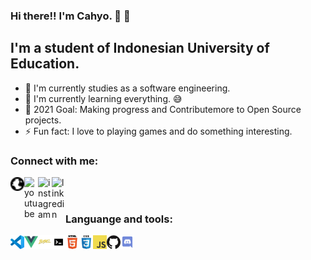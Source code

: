 ### Hi there!! I'm Cahyo. 👋 👋

## I'm a student of Indonesian University of Education.
- 🏫  I'm currently studies as a software engineering.
- 🧩  I'm currently learning everything. 😅
- 🎯  2021 Goal: Making progress and Contributemore to Open Source projects.
- ⚡  Fun fact: I love to playing games and do something interesting. 

### Connect with me:
[<img align="left" alt="irfancahyo.com" width="22px" src="https://github.com/iconic/open-iconic/blob/master/svg/globe.svg" />][website]
[<img align="left" alt="youtube" width="22px" src="https://cdn.jsdelivr.net/npm/simple-icons@3.13.0/icons/youtube.svg" />][youtube]
[<img align="left" alt="instagram" width="22px"  src="https://cdn.jsdelivr.net/npm/simple-icons@3.13.0/icons/instagram.svg"/>][instagram]
[<img align="left" alt="linkedin" width="22px" src="https://cdn.jsdelivr.net/npm/simple-icons@3.13.0/icons/linkedin.svg" />][linkedin]

<br />
<br />

### Languange and tools:
[<img align="left" alt="vscode" width="22px" src="https://github.com/github/explore/blob/main/topics/visual-studio-code/visual-studio-code.png" />][website]
[<img align="left" alt="vue" width="22px" src="https://github.com/github/explore/blob/main/topics/vue/vue.png" />][website]
[<img align="left" alt="babel" width="22px" src="https://github.com/github/explore/blob/main/topics/babel/babel.png" />][website]
[<img align="left" alt="cli" width="22px" src="https://github.com/github/explore/blob/main/topics/cli/cli.png" />][website]
[<img align="left" alt="html" width="22px" src="https://github.com/github/explore/blob/main/topics/html/html.png" />][website]
[<img align="left" alt="css" width="22px" src="https://github.com/github/explore/blob/main/topics/css/css.png" />][website]
[<img align="left" alt="js" width="22px" src="https://github.com/github/explore/blob/main/topics/javascript/javascript.png" />][website]
[<img align="left" alt="github" width="22px" src="https://github.com/github/explore/blob/main/topics/github/github.png" />][website]
[<img align="left" alt="discord" width="22px" src="https://github.com/github/explore/blob/main/topics/discord/discord.png" />][discord]

<!-- [<img align="left" alt="VS Code" width="22px" src="" />][website] -->



<br />
<br />

[website]: https://irfancahyo.com/
[youtube]: https://www.youtube.com/channel/UCUuSTYLONWcytwbUfNhBjeg
[instagram]: https://www.instagram.com/irfancahyoo/
[linkedin]: https://www.linkedin.com/in/irfan-ariawan-942858196/
[discord]: https://discordapp.com/users/625168519155286026
